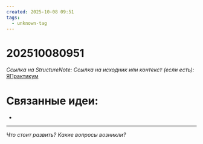 ```yaml
---
created: 2025-10-08 09:51
tags:
  - unknown-tag
---
```

# 202510080951
*Ссылка на StructureNote:*
*Ссылка на исходник или контекст (если есть):* [ЯПрактикум]()

# Связанные идеи:
* 
---

*Что стоит развить? Какие вопросы возникли?*